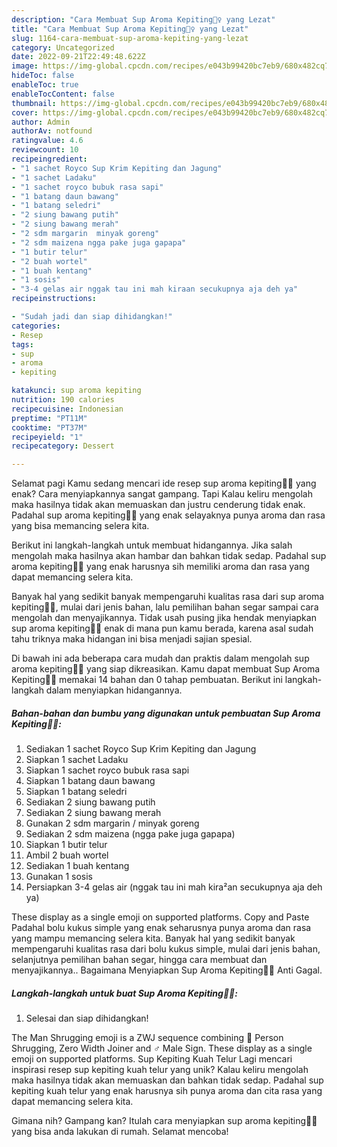 ```yaml
---
description: "Cara Membuat Sup Aroma Kepiting🤷‍♀️ yang Lezat"
title: "Cara Membuat Sup Aroma Kepiting🤷‍♀️ yang Lezat"
slug: 1164-cara-membuat-sup-aroma-kepiting-yang-lezat
category: Uncategorized
date: 2022-09-21T22:49:48.622Z
image: https://img-global.cpcdn.com/recipes/e043b99420bc7eb9/680x482cq70/sup-aroma-kepiting-foto-resep-utama.jpg
hideToc: false
enableToc: true
enableTocContent: false
thumbnail: https://img-global.cpcdn.com/recipes/e043b99420bc7eb9/680x482cq70/sup-aroma-kepiting-foto-resep-utama.jpg
cover: https://img-global.cpcdn.com/recipes/e043b99420bc7eb9/680x482cq70/sup-aroma-kepiting-foto-resep-utama.jpg
author: Admin
authorAv: notfound
ratingvalue: 4.6
reviewcount: 10
recipeingredient:
- "1 sachet Royco Sup Krim Kepiting dan Jagung"
- "1 sachet Ladaku"
- "1 sachet royco bubuk rasa sapi"
- "1 batang daun bawang"
- "1 batang seledri"
- "2 siung bawang putih"
- "2 siung bawang merah"
- "2 sdm margarin  minyak goreng"
- "2 sdm maizena ngga pake juga gapapa"
- "1 butir telur"
- "2 buah wortel"
- "1 buah kentang"
- "1 sosis"
- "3-4 gelas air nggak tau ini mah kiraan secukupnya aja deh ya"
recipeinstructions:

- "Sudah jadi dan siap dihidangkan!"
categories:
- Resep
tags:
- sup
- aroma
- kepiting

katakunci: sup aroma kepiting 
nutrition: 190 calories
recipecuisine: Indonesian
preptime: "PT11M"
cooktime: "PT37M"
recipeyield: "1"
recipecategory: Dessert

---
```



Selamat pagi Kamu sedang mencari ide resep sup aroma kepiting🤷‍♀️ yang enak? Cara menyiapkannya sangat gampang. Tapi Kalau keliru mengolah maka hasilnya tidak akan memuaskan dan justru cenderung tidak enak. Padahal sup aroma kepiting🤷‍♀️ yang enak selayaknya punya aroma dan rasa yang bisa memancing selera kita.


Berikut ini langkah-langkah untuk membuat hidangannya. Jika salah mengolah maka hasilnya akan hambar dan bahkan tidak sedap. Padahal sup aroma kepiting🤷‍♀️ yang enak harusnya sih memiliki aroma dan rasa yang dapat memancing selera kita.

Banyak hal yang sedikit banyak mempengaruhi kualitas rasa dari sup aroma kepiting🤷‍♀️, mulai dari jenis bahan, lalu pemilihan bahan segar sampai cara mengolah dan menyajikannya. Tidak usah pusing jika hendak menyiapkan sup aroma kepiting🤷‍♀️ enak di mana pun kamu berada, karena asal sudah tahu triknya maka hidangan ini bisa menjadi sajian spesial.


Di bawah ini ada beberapa cara mudah dan praktis dalam mengolah sup aroma kepiting🤷‍♀️ yang siap dikreasikan. Kamu dapat membuat Sup Aroma Kepiting🤷‍♀️ memakai 14 bahan dan 0 tahap pembuatan. Berikut ini langkah-langkah dalam menyiapkan hidangannya.

<!--inarticleads1-->

##### Bahan-bahan dan bumbu yang digunakan untuk pembuatan Sup Aroma Kepiting🤷‍♀️:

1. Sediakan 1 sachet Royco Sup Krim Kepiting dan Jagung
1. Siapkan 1 sachet Ladaku
1. Siapkan 1 sachet royco bubuk rasa sapi
1. Siapkan 1 batang daun bawang
1. Siapkan 1 batang seledri
1. Sediakan 2 siung bawang putih
1. Sediakan 2 siung bawang merah
1. Gunakan 2 sdm margarin / minyak goreng
1. Sediakan 2 sdm maizena (ngga pake juga gapapa)
1. Siapkan 1 butir telur
1. Ambil 2 buah wortel
1. Sediakan 1 buah kentang
1. Gunakan 1 sosis
1. Persiapkan 3-4 gelas air (nggak tau ini mah kira²an secukupnya aja deh ya)


These display as a single emoji on supported platforms. Copy and Paste Padahal bolu kukus simple yang enak seharusnya punya aroma dan rasa yang mampu memancing selera kita. Banyak hal yang sedikit banyak mempengaruhi kualitas rasa dari bolu kukus simple, mulai dari jenis bahan, selanjutnya pemilihan bahan segar, hingga cara membuat dan menyajikannya.. Bagaimana Menyiapkan Sup Aroma Kepiting🤷‍♀️ Anti Gagal. 

<!--inarticleads2-->

##### Langkah-langkah untuk buat Sup Aroma Kepiting🤷‍♀️:


1. Selesai dan siap dihidangkan!

The Man Shrugging emoji is a ZWJ sequence combining 🤷 Person Shrugging, Zero Width Joiner and ♂️ Male Sign. These display as a single emoji on supported platforms. Sup Kepiting Kuah Telur Lagi mencari inspirasi resep sup kepiting kuah telur yang unik? Kalau keliru mengolah maka hasilnya tidak akan memuaskan dan bahkan tidak sedap. Padahal sup kepiting kuah telur yang enak harusnya sih punya aroma dan cita rasa yang dapat memancing selera kita. 

Gimana nih? Gampang kan? Itulah cara menyiapkan sup aroma kepiting🤷‍♀️ yang bisa anda lakukan di rumah. Selamat mencoba!
